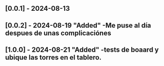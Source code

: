 ## [0.0.1] - 2024-08-13
## [0.0.2] - 2024-08-19  "Added" -Me puse al día despues de unas complicaciónes
## [1.0.0] - 2024-08-21  "Added" -tests de boaard y ubique las torres en el tablero.
